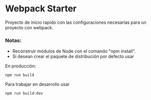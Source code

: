 # Webpack Starter

Proyecto de inicio rapido con las configuraciones necesarias para un proyecto con webpack.

### Notas:

- Reconstruir módulos de Node con el comando "npm install".
- Si desean crear el paquete de distribución por defecto usar 

En producción:
```
npm run build
```
Para trabajar en desarrollo usar 
```
npm run build:dev
```